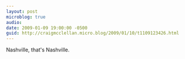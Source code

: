 ```yaml
---
layout: post
microblog: true
audio: 
date: 2009-01-09 19:00:00 -0500
guid: http://craigmcclellan.micro.blog/2009/01/10/t1109123426.html
---
```

Nashville, that's Nashville.

